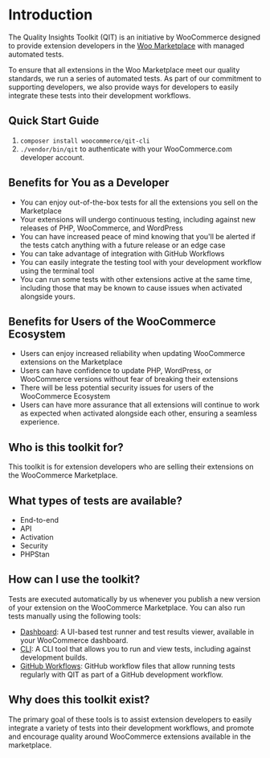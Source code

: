 # Introduction

The Quality Insights Toolkit (QIT) is an initiative by WooCommerce designed to provide extension developers in the [Woo Marketplace](https://woocommerce.com/products/) with managed automated tests.

To ensure that all extensions in the Woo Marketplace meet our quality standards, we run a series of automated tests. As part of our commitment to supporting developers, we also provide ways for developers to easily integrate these tests into their development workflows.

## Quick Start Guide

1. `composer install woocommerce/qit-cli`
2. `./vendor/bin/qit` to authenticate with your WooCommerce.com developer account.

## Benefits for You as a Developer

- You can enjoy out-of-the-box tests for all the extensions you sell on the Marketplace
- Your extensions will undergo continuous testing, including against new releases of PHP, WooCommerce, and WordPress
- You can have increased peace of mind knowing that you'll be alerted if the tests catch anything with a future release or an edge case
- You can take advantage of integration with GitHub Workflows
- You can easily integrate the testing tool with your development workflow using the terminal tool
- You can run some tests with other extensions active at the same time, including those that may be known to cause issues when activated alongside yours.

## Benefits for Users of the WooCommerce Ecosystem

- Users can enjoy increased reliability when updating WooCommerce extensions on the Marketplace
- Users can have confidence to update PHP, WordPress, or WooCommerce versions without fear of breaking their extensions
- There will be less potential security issues for users of the WooCommerce Ecosystem
- Users can have more assurance that all extensions will continue to work as expected when activated alongside each other, ensuring a seamless experience.

## Who is this toolkit for?

This toolkit is for extension developers who are selling their extensions on the WooCommerce Marketplace.

## What types of tests are available?

- End-to-end
- API
- Activation
- Security
- PHPStan

## How can I use the toolkit?

Tests are executed automatically by us whenever you publish a new version of your extension on the WooCommerce Marketplace. You can also run tests manually using the following tools:

- [Dashboard](qit-dashboard/getting-started.md): A UI-based test runner and test results viewer, available in your WooCommerce dashboard.
- [CLI](qit-cli/getting-started.md): A CLI tool that allows you to run and view tests, including against development builds.
- [GitHub Workflows](github-workflows.md): GitHub workflow files that allow running tests regularly with QIT as part of a GitHub development workflow.

## Why does this toolkit exist?

The primary goal of these tools is to assist extension developers to easily integrate a variety of tests into their development workflows, and promote and encourage quality around WooCommerce extensions available in the marketplace.
